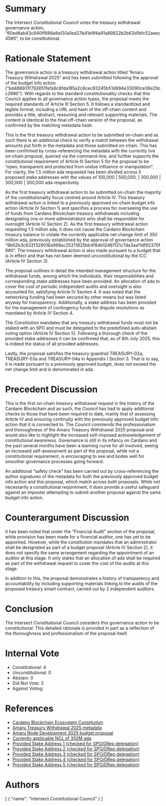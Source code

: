 
# Summary

The Intersect Constitutional Council votes the treasury withdrawal governance action, “60ed6ab43c840ff888a8af30a1ed27b41e9f4a91a89822b2b63d1bfc52aeec45#0”, to be constitutional.

# Rationale Statement

The governance action is a treasury withdrawal action titled “Amaru Treasury Withdrawal 2025” and has been submitted following the approval of the budget info action (“bd488931f792651fefa9c6fda185a2c6cec83245b51d994e33090ce36e29cc26#0”). With regards to the standard constitutionality checks that this Council applies to all governance action types, the proposal meets the required standards of Article III Section 5. It follows a standardized and legible format, including a URL and hash of the off-chain content and provides a title, abstract, reasoning and relevant supporting materials. The content is identical to the final off-chain version of the proposal, as confirmed by the matching metadata hash.

This is the first treasury withdrawal action to be submitted on-chain and as such there is an additional check to verify a match between the withdrawal amounts put forth in the metadata and those submitted on-chain. This has been confirmed by cross-referencing the metadata with the currently live on-chain proposal, queried via the command-line, and further supports the constitutional requirement of Article III Section 5 for the proposal to be “open, transparent and protected from undue influence or manipulation”. For clarity, the 1.5 million ada requested has been divided across 5 proposed stake addresses with the values of 100,000 | 500,000, | 300,000 | 300,000 | 300,000 ada respectively.

As the first treasury withdrawal action to be submitted on-chain the majority of the constitutionality focus centred around Article IV. This treasury withdrawal action is linked to a previously approved on-chain budget info action (Article IV Section 1) and specifies a process for overseeing the use of funds from Cardano Blockchain treasury withdrawals including designating one or more administrators who shall be responsible for oversight (Article IV Section 2). As the first treasury withdrawal action requesting 1.5 million ada, it does not cause the Cardano Blockchain treasury balance to violate the currently applicable net change limit of 350 million ada, previously established by the approval of governance action “9b62b3c632f329016a968ac25211825bb4f84b12461121c7da3aa11df92370f9#0”. The treasury withdrawal action is also made pursuant to a budget that is in effect and that has not been deemed unconstitutional by the ICC (Article IV Section 3).

The proposal outlines in detail the intended management structure for the withdrawal funds, among which the individuals, their responsibilities and corresponding stake addresses have been provided. An allocation of ada to cover the cost of periodic independent audits and oversight is also accounted for, satisfying Article IV Section 4. It was noted that the networking funding had been secured by other means but was listed anyway for transparency. Additionally, a stake address has been provided for the management of contingency funds for dispute resolutions as mandated by Article IV Section 4.

The Constitution mandates that any treasury withdrawal funds must not be staked with an SPO and must be delegated to the predefined auto-abstain voting option (Article IV Section 5). Following a thorough check of the provided stake addresses it can be confirmed that, as of 8th July 2025, this is indeed the status of all provided addresses.

Lastly, the proposal satisfies the treasury guardrail TREASURY-02a, TREASURY-03a and TREASURY-04a in Appendix I Section 3. That is to say, it is made pursuant to a previously approved budget, does not exceed the net change limit and is denominated in ada.

# Precedent Discussion

This is the first on-chain treasury withdrawal request in the history of the Cardano Blockchain and as such, the Council has had to apply additional checks to those that have been required to date, mainly that of assessing Article IV and ensuring continuity with the previously approved budget info action that it is connected to. The Council commends the professionalism and thoroughness of the Amaru Treasury Withdrawal 2025 proposal and would also like to highlight the increased self-imposed acknowledgement of constitutional awareness. Governance is still in its infancy on Cardano and the past several months have been a learning curve for all involved, seeing an increased self-assessment as part of the proposal, while not a constitutional requirement, is encouraging to see and bodes well for smoother governance processes going forward.

An additional “safety check” has been carried out by cross-referencing the author signatures of the metadata for both the previously approved budget info action and this proposal, which match across both proposals. While not necessarily a constitutional requirement, it does provide a useful safeguard against an imposter attempting to submit another proposal against the same budget info action.

# Counterargument Discussion

It has been noted that under the “Financial Audit” section of the proposal, while provision has been made for a financial auditor, one has yet to be appointed. However, while the constitution mandates that an administrator shall be designated as part of a budget proposal (Article IV Section 2), it does not specify the same arrangement regarding the appointment of an auditor at this stage. It only states that an allocation of ada shall be required as part of the withdrawal request to cover the cost of the audits at this stage.

In addition to this, the proposal demonstrates a history of transparency and accountability by including supporting materials linking to the audits of the proposed treasury smart contract, carried out by 2 independent auditors.

# Conclusion

The Intersect Constitutional Council considers this governance action to be constitutional. This detailed rationale is provided in part as a reflection of the thoroughness and professionalism of the proposal itself.

# Internal Vote

- Constitutional: 4
- Unconstitutional: 0
- Abstain: 0
- Did Not Vote: 3
- Against Voting: 

# References

- [Cardano Blockchain Ecosystem Constitution](ipfs://bafkreiazhhawe7sjwuthcfgl3mmv2swec7sukvclu3oli7qdyz4uhhuvmy)
- [Amaru Treasury Withdrawal 2025 metadata](ipfs://bafkreifw3qs7brjn4tdvyprnh2r343oerbdghasp5ws6ro55frbpll3dta)
- [Amaru Node Development 2025 budget proposal](ipfs://bafkreibqma7t2k4rcywvx5afukahhi3dp2so2ugh7t4ljuawhanvk7sr34)
- [Currently applicable NCL of 350M ada](ipfs://bafkreiaqno22swabd3kcqt2awtgwaucdzaagacoemxwadm3exrchhnfite)
- [Provided Stake Address 1 (checked for SPO/DRep delegation)](https://cardanoscan.io/stakekey/f1860ee0f6bd8235842a908afd86dc949c4c9dabd74b0965c364b8d315)
- [Provided Stake Address 2 (checked for SPO/DRep delegation)](https://cardanoscan.io/stakekey/f1877f57e0bdcc8167e984dee052d8dd7346effc08ff80a29b045e1a10)
- [Provided Stake Address 3 (checked for SPO/DRep delegation)](https://cardanoscan.io/stakekey/f19beae6fc7feada6ccf824554b5e3a498eab15205ac9248c3fb993b5f)
- [Provided Stake Address 4 (checked for SPO/DRep delegation)](https://cardanoscan.io/stakekey/f1a7966878550ce11ec8a83b93fc1a6e105d544f78494401066c4fe0cf)
- [Provided Stake Address 5 (checked for SPO/DRep delegation)](https://cardanoscan.io/stakekey/f1e425984e24fb2c06ad676882178ddee6e47b994a589ae3d70c817c79)

# Authors

[
  {
    "name": "Intersect Constitutional Council"
  }
]

